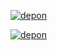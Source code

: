 [![depon](https://github-readme-stats.vercel.app/api/top-langs/?username=gregoriusdevon&layout=compact&theme=dark&show_icons=true&hide_border=true&text_color=fff&bg_color=151B23)](https://github.com/NextDvn)

[![depon](https://github-readme-stats.vercel.app/api?username=gregoriusdevon&theme=dark&&show_icons=true&hide_border=true&text_color=fff&bg_color=151B23)](https://github.com/NextDvn)
